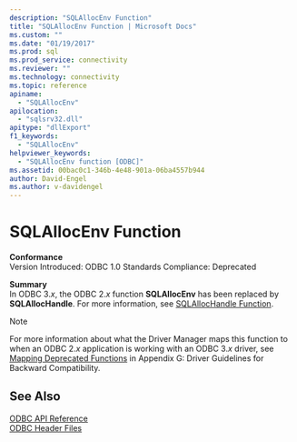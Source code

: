 ```yaml
---
description: "SQLAllocEnv Function"
title: "SQLAllocEnv Function | Microsoft Docs"
ms.custom: ""
ms.date: "01/19/2017"
ms.prod: sql
ms.prod_service: connectivity
ms.reviewer: ""
ms.technology: connectivity
ms.topic: reference
apiname: 
  - "SQLAllocEnv"
apilocation: 
  - "sqlsrv32.dll"
apitype: "dllExport"
f1_keywords: 
  - "SQLAllocEnv"
helpviewer_keywords: 
  - "SQLAllocEnv function [ODBC]"
ms.assetid: 00bac0c1-346b-4e48-901a-06ba4557b944
author: David-Engel
ms.author: v-davidengel
---
```

# SQLAllocEnv Function
**Conformance**  
 Version Introduced: ODBC 1.0 Standards Compliance: Deprecated  
  
 **Summary**  
 In ODBC 3.*x*, the ODBC 2.*x* function **SQLAllocEnv** has been replaced by **SQLAllocHandle**. For more information, see [SQLAllocHandle Function](../../../odbc/reference/syntax/sqlallochandle-function.md).  
  
> [!NOTE]  
>  For more information about what the Driver Manager maps this function to when an ODBC 2.*x* application is working with an ODBC 3.*x* driver, see [Mapping Deprecated Functions](../../../odbc/reference/appendixes/mapping-deprecated-functions.md) in Appendix G: Driver Guidelines for Backward Compatibility.  
  
## See Also  
 [ODBC API Reference](../../../odbc/reference/syntax/odbc-api-reference.md)   
 [ODBC Header Files](../../../odbc/reference/install/odbc-header-files.md)

